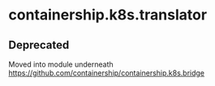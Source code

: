 # containership.k8s.translator

## Deprecated

Moved into module underneath https://github.com/containership/containership.k8s.bridge

